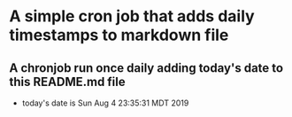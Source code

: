 A simple cron job that adds daily timestamps to markdown file
============================================================
## A chronjob run once daily adding today's date to this README.md file
* today's date is Sun Aug  4 23:35:31 MDT 2019
